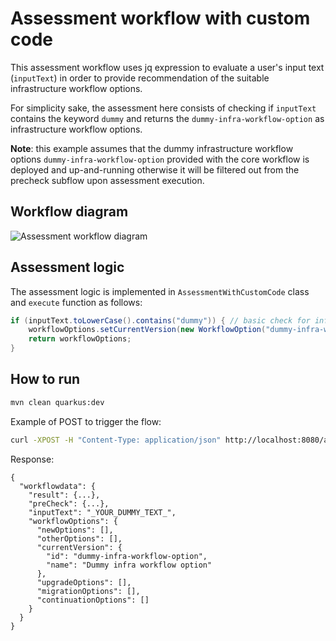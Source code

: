# Assessment workflow with custom code
This assessment workflow uses jq expression to evaluate a user's input text (`inputText`) in order to provide recommendation of the suitable infrastructure workflow options.

For simplicity sake, the assessment here consists of checking if `inputText` contains the keyword `dummy` and returns the `dummy-infra-workflow-option` as infrastructure workflow options.

**Note**: this example assumes that the dummy infrastructure workflow options `dummy-infra-workflow-option` provided with the core workflow is deployed and up-and-running otherwise it will be filtered out from the precheck subflow upon assessment execution.

## Workflow diagram
![Assessment workflow diagram](https://github.com/rhdhorchestrator/serverless-workflow-examples/blob/main/assessment/assessment-with-custom-code/assessment-with-custom-code.svg?raw=true)

## Assessment logic
The assessment logic is implemented in  `AssessmentWithCustomCode` class and `execute` function as follows:
```java
if (inputText.toLowerCase().contains("dummy")) { // basic check for infrastructure workflow options recommendation
    workflowOptions.setCurrentVersion(new WorkflowOption("dummy-infra-workflow-option", "Dummy infra workflow option"));
    return workflowOptions;
}
```

## How to run

```bash
mvn clean quarkus:dev
```

Example of POST to trigger the flow:
```bash
curl -XPOST -H "Content-Type: application/json" http://localhost:8080/assessment-with-custom-code -d '{"inputText": "_YOUR_DUMMY_TEXT_"}'
```

Response:
```
{
  "workflowdata": {
    "result": {...},
    "preCheck": {...},
    "inputText": "_YOUR_DUMMY_TEXT_",
    "workflowOptions": {
      "newOptions": [],
      "otherOptions": [],
      "currentVersion": {
        "id": "dummy-infra-workflow-option",
        "name": "Dummy infra workflow option"
      },
      "upgradeOptions": [],
      "migrationOptions": [],
      "continuationOptions": []
    }
  }
}
```